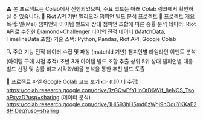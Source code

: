 ⚠️ 본 프로젝트는 Colab에서 진행되었으며, 주요 코드는 아래 Colab 링크에서 확인하실 수 있습니다.
🧠 Riot API 기반 멜리오라 챔피언 빌드 분석 프로젝트
📌 프로젝트 개요
목적: 멜(Mel) 챔피언의 아이템 빌드와 상대 챔피언 조합에 따른 승률 분석
데이터: Riot API로 수집한 Diamond~Challenger 티어의 전적 데이터 (MatchData, TimelineData 포함)
기술 스택: Python, Pandas, Riot API, Google Colab

🔍 주요 기능
전적 데이터 수집 및 파싱 (matchId 기반)
챔피언별 타임라인 이벤트 분석 (아이템 구매 시점 추적)
초반 3개 아이템 빌드 조합 추출
상위 5위 상대 챔피언별 대응 빌드 선정 및 승률 비교
시각화/비율 분석을 통한 추천 빌드 도출

📂 프로젝트 파일
Google Colab 코드 보기 👉 
(데이터 수집) https://colab.research.google.com/drive/1zGQwEfYHnOtD6Wif_8eNCS_TsooPxyzD?usp=sharing
(데이터 분석) https://colab.research.google.com/drive/1HiS93hHSmd6zWgi9nOduYKKaE28HiDeq?usp=sharing
